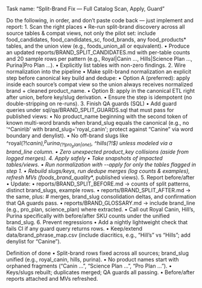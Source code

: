 Task name: “Split-Brand Fix — Full Catalog Scan, Apply, Guard”

Do the following, in order, and don’t paste code back — just implement and report:
	1.	Scan the right places
	•	Re-run split-brand discovery across all source tables & compat views, not only the pilot set:
include food_candidates, food_candidates_sc, food_brands, any food_products* tables, and the union view (e.g., foods_union_all or equivalent).
	•	Produce an updated reports/BRAND_SPLIT_CANDIDATES.md with per-table counts and 20 sample rows per pattern (e.g., Royal|Canin …, Hills|Science Plan …, Purina|Pro Plan …).
	•	Explicitly list tables with non-zero findings.
	2.	Wire normalization into the pipeline
	•	Make split-brand normalization an explicit step before canonical key build and dedupe:
	•	Option A (preferred): apply inside each source’s compat view so the union always receives normalized brand + cleaned product_name.
	•	Option B: apply in the canonical ETL right after union, before key/slug derivation.
	•	Ensure the step is idempotent (no double-stripping on re-runs).
	3.	Finish QA guards (SQL)
	•	Add guard queries under sql/qa/BRAND_SPLIT_GUARDS.sql that must pass for published views:
	•	No product_name beginning with the second token of known multi-word brands when brand_slug equals the canonical (e.g., no '^Canin\\b' with brand_slug='royal_canin'; protect against “Canine” via word boundary and denylist).
	•	No off-brand slugs like ^royal(?!_canin)$, ^purina_(?!pro_plan|one)$, ^hills(?!$) unless modeled via a brand_line column.
	•	Zero unexpected product_key collisions (aside from logged merges).
	4.	Apply safely
	•	Take snapshots of impacted tables/views.
	•	Run normalization with --apply for only the tables flagged in step 1.
	•	Rebuild slugs/keys, run dedupe merges (log counts & examples), refresh MVs (foods_brand_quality_*, published views).
	5.	Report before/after
	•	Update:
	•	reports/BRAND_SPLIT_BEFORE.md → counts of split patterns, distinct brand_slugs, example rows.
	•	reports/BRAND_SPLIT_AFTER.md → the same, plus: # merges, brand_slug consolidation deltas, and confirmation that QA guards pass.
	•	reports/BRAND_GLOSSARY.md → include brand_line (e.g., pro_plan, science_plan) where extracted.
	•	Call out Royal Canin, Hill’s, Purina specifically with before/after SKU counts under the unified brand_slug.
	6.	Prevent regressions
	•	Add a nightly lightweight check that fails CI if any guard query returns rows.
	•	Keep/extend data/brand_phrase_map.csv (include diacritics, e.g., “Hill’s” vs “Hills”; add denylist for “Canine”).

Definition of done
	•	Split-brand rows fixed across all sources; brand_slug unified (e.g., royal_canin, hills, purina).
	•	No product names start with orphaned fragments (“Canin …”, “Science Plan …”, “Pro Plan …”).
	•	Keys/slugs rebuilt; duplicates merged; QA guards all passing.
	•	Before/after reports attached and MVs refreshed.